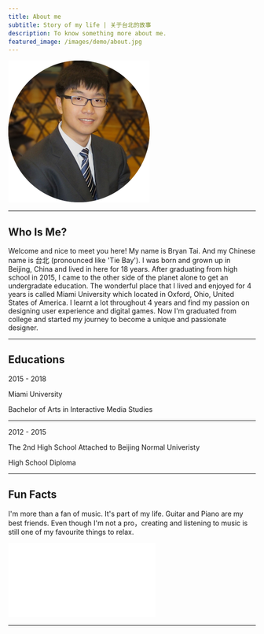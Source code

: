 ```yaml
---
title: About me
subtitle: Story of my life | 关于台北的故事
description: To know something more about me.
featured_image: /images/demo/about.jpg
---
```


![](/images/avatar-tb.png)

---

## Who Is Me?

Welcome and nice to meet you here! My name is Bryan Tai. And my Chinese name is 台北 (pronounced like 'Tie Bay'). I was born and grown up in Beijing, China and lived in here for 18 years. After graduating from high school in 2015, I came to the other side of the planet alone to get an undergradate education. The wonderful place that I lived and enjoyed for 4 years is called Miami University which located in Oxford, Ohio, United States of America. I learnt a lot throughout 4 years and find my passion on designing user experience and digital games. Now I'm graduated from college and started my journey to become a unique and passionate designer.

---

## Educations

2015 - 2018

Miami University

Bachelor of Arts in Interactive Media Studies

---

2012 - 2015

The 2nd High School Attached to Beijing Normal Univeristy

High School Diploma

---

## Fun Facts



I'm more than a fan of music. It's part of my life. Guitar and Piano are my best friends. Even though I'm not a pro，creating and listening to music is still one of my favourite things to relax. 

<iframe src="//player.bilibili.com/player.html?aid=43040643&cid=75468572&page=1" scrolling="no" border="0" frameborder="no" framespacing="0" allowfullscreen="true"> </iframe>

---